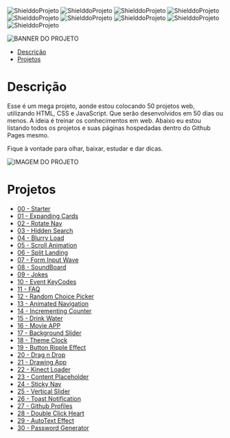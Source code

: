 <!-- PARA ESCOLHER AS CORES DAS LINGUAGENS USAR O SITE https://brandcolors.net/ -->
![ShielddoProjeto](https://img.shields.io/badge/Nome-50_Projetos_Web_50_Dias-e2001a.svg?style=for-the-badge)
![ShielddoProjeto](https://img.shields.io/badge/Versão-1.0.0-e9ebec.svg?style=for-the-badge)
![ShielddoProjeto](https://img.shields.io/badge/Markup-HTML-e34f26.svg?style=for-the-badge)
![ShielddoProjeto](https://img.shields.io/badge/Estilo-CSS-002561.svg?style=for-the-badge)
![ShielddoProjeto](https://img.shields.io/badge/Linguagem-JavaScript-f7df1e.svg?style=for-the-badge)
![ShielddoProjeto](https://img.shields.io/github/repo-size/adrianoleitedasilva/50-projetos-web-50-dias?style=for-the-badge)
![ShielddoProjeto](https://img.shields.io/tokei/lines/github/adrianoleitedasilva/50-projetos-web-50-dias?style=for-the-badge)
![ShielddoProjeto](https://img.shields.io/github/stars/adrianoleitedasilva/50-projetos-web-50-dias?style=for-the-badge) 
![ShielddoProjeto](https://img.shields.io/github/last-commit/adrianoleitedasilva/50-projetos-web-50-dias?style=for-the-badge)

<!-- Envie a imagem por meio de uma ISSUE e cole o link aqui nessa linha abaixo -->
![BANNER DO PROJETO](https://user-images.githubusercontent.com/6373438/164737115-a20006a8-b50a-4231-a7be-eccb3337e5af.png)

- [Descrição](#descrição)
- [Projetos](#projetos)

# Descrição

Esse é um mega projeto, aonde estou colocando 50 projetos web, utilizando HTML, CSS e JavaScript. Que serão desenvolvidos em 50 dias ou menos. A ideia é treinar os conhecimentos em web. Abaixo eu estou listando todos os projetos e suas páginas hospedadas dentro do Github Pages mesmo.

Fique à vontade para olhar, baixar, estudar e dar dicas. 

<!-- 
    AS IMAGENS DE BANNERS EU COLOQUEI UM TAMANHO DE 1280 X 300 
    PARA IMAGENS DE TELA E OUTRAS NECESSIDADES, COLOQUE 1280 X 1280
-->
![IMAGEM DO PROJETO](https://user-images.githubusercontent.com/6373438/164739548-b9cdab70-729e-4a9d-9cbd-e4bbd82c384e.png)

# Projetos

- [00 - Starter](https://adrianoleitedasilva.github.io/50-projetos-web-50-dias/00_starter/)
- [01 - Expanding Cards](https://adrianoleitedasilva.github.io/50-projetos-web-50-dias/01_expanding_cards/)
- [02 - Rotate Nav](https://adrianoleitedasilva.github.io/50-projetos-web-50-dias/02_rotate_nav/)
- [03 - Hidden Search](https://adrianoleitedasilva.github.io/50-projetos-web-50-dias/03_hidden_search/)
- [04 - Blurry Load](https://adrianoleitedasilva.github.io/50-projetos-web-50-dias/04_blurry_load/)
- [05 - Scroll Animation](https://adrianoleitedasilva.github.io/50-projetos-web-50-dias/05_scroll_animation/)
- [06 - Split Landing](https://adrianoleitedasilva.github.io/50-projetos-web-50-dias/06_split_landing/)
- [07 - Form Input Wave](https://adrianoleitedasilva.github.io/50-projetos-web-50-dias/07_form_input_wave/)
- [08 - SoundBoard](https://adrianoleitedasilva.github.io/50-projetos-web-50-dias/08_sound_board/)
- [09 - Jokes](https://adrianoleitedasilva.github.io/50-projetos-web-50-dias/09_jokes/)
- [10 - Event KeyCodes](https://adrianoleitedasilva.github.io/50-projetos-web-50-dias/10_event_keycodes/)
- [11 - FAQ](https://adrianoleitedasilva.github.io/50-projetos-web-50-dias/11_faq/)
- [12 - Random Choice Picker](https://adrianoleitedasilva.github.io/50-projetos-web-50-dias/12_random_choice_picker/)
- [13 - Animated Navigation](https://adrianoleitedasilva.github.io/50-projetos-web-50-dias/13_animated_navigation/)
- [14 - Incrementing Counter](https://adrianoleitedasilva.github.io/50-projetos-web-50-dias/14_incrementing_counter/)
- [15 - Drink Water](https://adrianoleitedasilva.github.io/50-projetos-web-50-dias/15_drink_water/)
- [16 - Movie APP](https://adrianoleitedasilva.github.io/50-projetos-web-50-dias/16_movie_app/)
- [17 - Background Slider](https://adrianoleitedasilva.github.io/50-projetos-web-50-dias/17_background_slider/)
- [18 - Theme Clock](https://adrianoleitedasilva.github.io/50-projetos-web-50-dias/18_theme_clock/)
- [19 - Button Ripple Effect](https://adrianoleitedasilva.github.io/50-projetos-web-50-dias/19_button_ripple_effect/)
- [20 - Drag n Drop](https://adrianoleitedasilva.github.io/50-projetos-web-50-dias/20_drag_drop/)
- [21 - Drawing App](https://adrianoleitedasilva.github.io/50-projetos-web-50-dias/21_drawing_app/)
- [22 - Kinect Loader](https://adrianoleitedasilva.github.io/50-projetos-web-50-dias/22_kinect_loader/)
- [23 - Content Placeholder](https://adrianoleitedasilva.github.io/50-projetos-web-50-dias/23_content_placeholder/)
- [24 - Sticky Nav](https://adrianoleitedasilva.github.io/50-projetos-web-50-dias/24_sticky_nav/)
- [25 - Vertical Slider](https://adrianoleitedasilva.github.io/50-projetos-web-50-dias/25_vertical_slider/)
- [26 - Toast Notification](https://adrianoleitedasilva.github.io/50-projetos-web-50-dias/26_toast_notification/)
- [27 - Github Profiles](https://adrianoleitedasilva.github.io/50-projetos-web-50-dias/27_github_profiles/)
- [28 - Double Click Heart](https://adrianoleitedasilva.github.io/50-projetos-web-50-dias/28_double_click_heart/)
- [29 - AutoText Effect](https://adrianoleitedasilva.github.io/50-projetos-web-50-dias/29_auto_text_effect/)
- [30 - Password Generator](https://adrianoleitedasilva.github.io/50-projetos-web-50-dias/30_password_generator/)